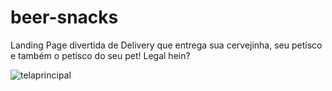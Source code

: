 # beer-snacks
Landing Page divertida de Delivery que entrega sua cervejinha, seu petisco e também o petisco do seu pet! Legal hein? 

![telaprincipal](https://user-images.githubusercontent.com/83734454/158927800-9575b794-9285-4185-8990-441dd4d9022f.jpg)
